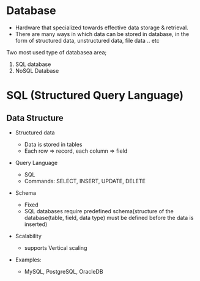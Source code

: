 # Database
- Hardware that specialized towards effective data storage & retrieval.
- There are many ways in which data can be stored in database, in the form of structured data, unstructured data, file data .. etc

Two most used type of databasea area;
1. SQL database
2. NoSQL Database

# SQL (Structured Query Language)
## Data Structure
- Structured data
    - Data is stored in tables
    - Each row => record, each column => field
- Query Language
    - SQL
    - Commands: SELECT, INSERT, UPDATE, DELETE
- Schema
  - Fixed
  - SQL databases require predefined schema(structure of the database(table, field, data type) must be defined before the data is inserted)
- Scalability
  - supports Vertical scaling

- Examples:
  - MySQL, PostgreSQL, OracleDB

